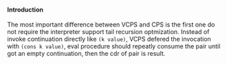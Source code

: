 #### Introduction

The most important difference between VCPS and CPS is the first one do not require the interpreter support tail recursion optmization.
Instead of invoke continuation directly like `(k value)`, VCPS defered the invocation with `(cons k value)`, eval procedure should repeatly consume the pair until got an empty continuation, then the cdr of pair is result.
